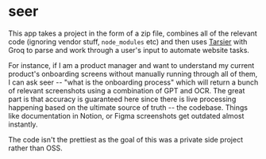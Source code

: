 # seer
This app takes a project in the form of a zip file, combines all of the relevant code (ignoring vendor stuff, `node_modules` etc) and 
then uses [Tarsier](https://github.com/reworkd/tarsier) with Groq to parse and work through a user's input to automate website tasks. 

For instance, if I am a product manager and want to understand my current product's onboarding screens without manually
running through all of them, I can ask seer -- "what is the onboarding process" which will return a bunch of relevant screenshots
using a combination of GPT and OCR. The great part is that accuracy is guaranteed here since there is live processing happening based 
on the ultimate source of truth -- the codebase. Things like documentation in Notion, or Figma screenshots get outdated almost instantly.

The code isn't the prettiest as the goal of this was a private side project rather than OSS.
